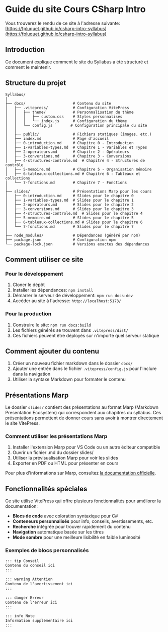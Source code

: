 # Guide du site Cours CSharp Intro 

Vous trouverez le rendu de ce site à l'adresse suivante: [https://fpluquet.github.io/csharp-intro-syllabus](https://fpluquet.github.io/csharp-intro-syllabus)

## Introduction
Ce document explique comment le site du Syllabus a été structuré et comment le maintenir.

## Structure du projet

```
Syllabus/
│
├── docs/                     # Contenu du site
│   ├── .vitepress/           # Configuration VitePress
│   │   ├── theme/            # Personnalisation du thème
│   │   │   ├── custom.css    # Styles personnalisés
│   │   │   └── index.js      # Configuration du thème
│   │   └── config.js        # Configuration principale du site
│   │
│   ├── public/               # Fichiers statiques (images, etc.)
│   ├── index.md              # Page d'accueil
│   ├── 0-introduction.md     # Chapitre 0 - Introduction
│   ├── 1-variables-types.md  # Chapitre 1 - Variables et Types
│   ├── 2-operateurs.md       # Chapitre 2 - Opérateurs
│   ├── 3-conversions.md      # Chapitre 3 - Conversions
│   ├── 4-structures-controle.md  # Chapitre 4 - Structures de contrôle
│   ├── 5-memoire.md          # Chapitre 5 - Organisation mémoire
│   ├── 6-tableaux-collections.md # Chapitre 6 - Tableaux et collections
│   └── 7-fonctions.md        # Chapitre 7 - Fonctions
│
├── slides/                   # Présentations Marp pour les cours
│   ├── 0-introduction.md     # Slides pour le chapitre 0
│   ├── 1-variables-types.md  # Slides pour le chapitre 1
│   ├── 2-operateurs.md       # Slides pour le chapitre 2
│   ├── 3-conversions.md      # Slides pour le chapitre 3
│   ├── 4-structures-controle.md  # Slides pour le chapitre 4
│   ├── 5-memoire.md          # Slides pour le chapitre 5
│   ├── 6-tableaux-collections.md # Slides pour le chapitre 6
│   └── 7-fonctions.md        # Slides pour le chapitre 7
│
├── node_modules/             # Dépendances (généré par npm)
├── package.json              # Configuration npm
└── package-lock.json         # Versions exactes des dépendances
```

## Comment utiliser ce site

### Pour le développement

1. Cloner le dépôt
2. Installer les dépendances: `npm install`
3. Démarrer le serveur de développement: `npm run docs:dev`
4. Accéder au site à l'adresse: `http://localhost:5173/`

### Pour la production

1. Construire le site: `npm run docs:build`
2. Les fichiers générés se trouvent dans `.vitepress/dist/`
3. Ces fichiers peuvent être déployés sur n'importe quel serveur statique

## Comment ajouter du contenu

1. Créer un nouveau fichier markdown dans le dossier `docs/`
2. Ajouter une entrée dans le fichier `.vitepress/config.js` pour l'inclure dans la navigation
3. Utiliser la syntaxe Markdown pour formater le contenu

## Présentations Marp

Le dossier `slides/` contient des présentations au format Marp (Markdown Presentation Ecosystem) qui correspondent aux chapitres du syllabus. Ces présentations permettent de donner cours sans avoir à montrer directement le site VitePress.

### Comment utiliser les présentations Marp

1. Installer l'extension Marp pour VS Code ou un autre éditeur compatible
2. Ouvrir un fichier .md du dossier slides/
3. Utiliser la prévisualisation Marp pour voir les slides
4. Exporter en PDF ou HTML pour présenter en cours

Pour plus d'informations sur Marp, consultez [la documentation officielle](https://marp.app/).

## Fonctionnalités spéciales

Ce site utilise VitePress qui offre plusieurs fonctionnalités pour améliorer la documentation:

- **Blocs de code** avec coloration syntaxique pour C#
- **Conteneurs personnalisés** pour info, conseils, avertissements, etc.
- **Recherche** intégrée pour trouver rapidement du contenu
- **Navigation** automatique basée sur les titres
- **Mode sombre** pour une meilleure lisibilité en faible luminosité

### Exemples de blocs personnalisés

```markdown
::: tip Conseil
Contenu du conseil ici
:::

::: warning Attention
Contenu de l'avertissement ici
:::

::: danger Erreur
Contenu de l'erreur ici
:::

::: info Note
Information supplémentaire ici
:::
```
